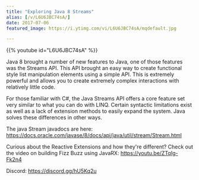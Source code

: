 ```yaml
---
title: "Exploring Java 8 Streams"
alias: [/v/L6U6JBC74sA/]
date: 2017-07-06
featured_image: https://i.ytimg.com/vi/L6U6JBC74sA/mqdefault.jpg

---
```


{{% youtube id="L6U6JBC74sA" %}}

Java 8 brought a number of new features to Java, one of those features was the Streams API. This API brought an easy way to create functional style list manipulation elements using a simple API. This is extremely powerful and allows you to create extremely complex interactions with relatively little code.

For those familiar with C#, the Java Streams API offers a core feature set very similar to what you can do with LINQ. Certain syntactic limitations exist as well as a lack of extension methods to easily expand the system. Java solves these differences in other ways.

The java Stream javadocs are here: https://docs.oracle.com/javase/8/docs/api/java/util/stream/Stream.html

Curious about the Reactive Extensions and how they're different? Check out the video on building Fizz Buzz using JavaRX: https://youtu.be/ZTqIg-Fk2n4

Discord: https://discord.gg/hU5Kq2u
